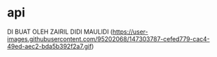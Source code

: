 # api
DI BUAT OLEH ZAIRIL DIDI MAULIDI
(https://user-images.githubusercontent.com/95202068/147303787-cefed779-cac4-49ed-aec2-bda5b392f2a7.gif)


